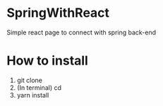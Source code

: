 # SpringWithReact
Simple react page to connect with spring back-end

# How to install
1. git clone <url>
2. (In terminal) cd <route to project>
3. yarn install

